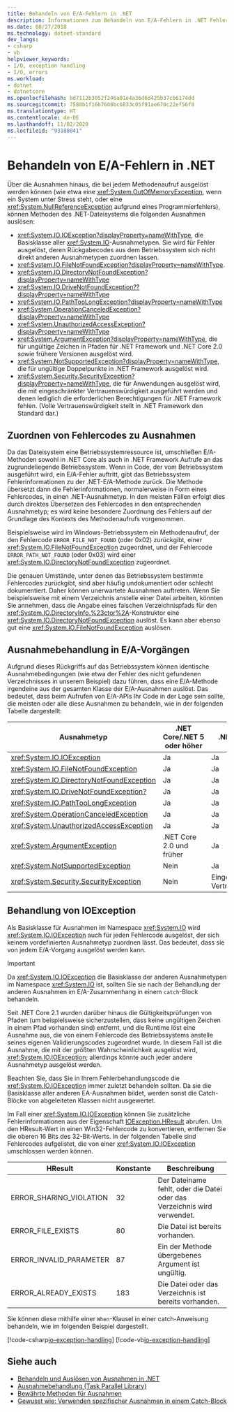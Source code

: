 ```yaml
---
title: Behandeln von E/A-Fehlern in .NET
description: Informationen zum Behandeln von E/A-Fehlern in .NET Fehlercodes Ausnahmen zuordnen, Ausnahmen in E/A-Vorgängen verarbeiten und IOException verarbeiten
ms.date: 08/27/2018
ms.technology: dotnet-standard
dev_langs:
- csharp
- vb
helpviewer_keywords:
- I/O, exception handling
- I/O, errors
ms.workload:
- dotnet
- dotnetcore
ms.openlocfilehash: bd7112b3052f246a01e4a36d6d425b37cb6174dd
ms.sourcegitcommit: 7588b1f16b7608bc6833c05f91ae670c22ef56f8
ms.translationtype: HT
ms.contentlocale: de-DE
ms.lasthandoff: 11/02/2020
ms.locfileid: "93188041"
---
```

# <a name="handling-io-errors-in-net"></a>Behandeln von E/A-Fehlern in .NET

Über die Ausnahmen hinaus, die bei jedem Methodenaufruf ausgelöst werden können (wie etwa eine <xref:System.OutOfMemoryException>, wenn ein System unter Stress steht, oder eine <xref:System.NullReferenceException> aufgrund eines Programmierfehlers), können Methoden des .NET-Dateisystems die folgenden Ausnahmen auslösen:

- <xref:System.IO.IOException?displayProperty=nameWithType>, die Basisklasse aller <xref:System.IO>-Ausnahmetypen. Sie wird für Fehler ausgelöst, deren Rückgabecodes aus dem Betriebssystem sich nicht direkt anderen Ausnahmetypen zuordnen lassen.
- <xref:System.IO.FileNotFoundException?displayProperty=nameWithType>.
- <xref:System.IO.DirectoryNotFoundException?displayProperty=nameWithType>
- <xref:System.IO.DriveNotFoundException??displayProperty=nameWithType>
- <xref:System.IO.PathTooLongException?displayProperty=nameWithType>
- <xref:System.OperationCanceledException?displayProperty=nameWithType>
- <xref:System.UnauthorizedAccessException?displayProperty=nameWithType>
- <xref:System.ArgumentException?displayProperty=nameWithType>, die für ungültige Zeichen in Pfaden für .NET Framework und .NET Core 2.0 sowie frühere Versionen ausgelöst wird.
- <xref:System.NotSupportedException?displayProperty=nameWithType>, die für ungültige Doppelpunkte in .NET Framework ausgelöst wird.
- <xref:System.Security.SecurityException?displayProperty=nameWithType>, die für Anwendungen ausgelöst wird, die mit eingeschränkter Vertrauenswürdigkeit ausgeführt werden und denen lediglich die erforderlichen Berechtigungen für .NET Framework fehlen. (Volle Vertrauenswürdigkeit stellt in .NET Framework den Standard dar.)

## <a name="mapping-error-codes-to-exceptions"></a>Zuordnen von Fehlercodes zu Ausnahmen

Da das Dateisystem eine Betriebssystemressource ist, umschließen E/A-Methoden sowohl in .NET Core als auch in .NET Framework Aufrufe an das zugrundeliegende Betriebssystem. Wenn in Code, der vom Betriebssystem ausgeführt wird, ein E/A-Fehler auftritt, gibt das Betriebssystem Fehlerinformationen zu der .NET-E/A-Methode zurück. Die Methode übersetzt dann die Fehlerinformationen, normalerweise in Form eines Fehlercodes, in einen .NET-Ausnahmetyp. In den meisten Fällen erfolgt dies durch direktes Übersetzen des Fehlercodes in den entsprechenden Ausnahmetyp; es wird keine besondere Zuordnung des Fehlers auf der Grundlage des Kontexts des Methodenaufrufs vorgenommen.

Beispielsweise wird im Windows-Betriebssystem ein Methodenaufruf, der den Fehlercode `ERROR_FILE_NOT_FOUND` (oder 0x02) zurückgibt, einer <xref:System.IO.FileNotFoundException> zugeordnet, und der Fehlercode `ERROR_PATH_NOT_FOUND` (oder 0x03) wird einer <xref:System.IO.DirectoryNotFoundException> zugeordnet.

Die genauen Umstände, unter denen das Betriebssystem bestimmte Fehlercodes zurückgibt, sind aber häufig undokumentiert oder schlecht dokumentiert. Daher können unerwartete Ausnahmen auftreten. Wenn Sie beispielsweise mit einem Verzeichnis anstelle einer Datei arbeiten, könnten Sie annehmen, dass die Angabe eines falschen Verzeichnispfads für den <xref:System.IO.DirectoryInfo.%23ctor%2A>-Konstruktor eine <xref:System.IO.DirectoryNotFoundException> auslöst. Es kann aber ebenso gut eine <xref:System.IO.FileNotFoundException> auslösen.

## <a name="exception-handling-in-io-operations"></a>Ausnahmebehandlung in E/A-Vorgängen

Aufgrund dieses Rückgriffs auf das Betriebssystem können identische Ausnahmebedingungen (wie etwa der Fehler des nicht gefundenen Verzeichnisses in unserem Beispiel) dazu führen, dass eine E/A-Methode irgendeine aus der gesamten Klasse der E/A-Ausnahmen auslöst. Das bedeutet, dass beim Aufrufen von E/A-APIs Ihr Code in der Lage sein sollte, die meisten oder alle diese Ausnahmen zu behandeln, wie in der folgenden Tabelle dargestellt:

| Ausnahmetyp | .NET Core/.NET 5 oder höher | .NET Framework |
|---|---|---|
| <xref:System.IO.IOException> | Ja | Ja |
| <xref:System.IO.FileNotFoundException> | Ja | Ja |
| <xref:System.IO.DirectoryNotFoundException> | Ja | Ja |
| <xref:System.IO.DriveNotFoundException?> | Ja | Ja |
| <xref:System.IO.PathTooLongException> | Ja | Ja |
| <xref:System.OperationCanceledException> | Ja | Ja |
| <xref:System.UnauthorizedAccessException> | Ja | Ja |
| <xref:System.ArgumentException> | .NET Core 2.0 und früher| Ja |
| <xref:System.NotSupportedException> | Nein | Ja |
| <xref:System.Security.SecurityException> | Nein | Eingeschränkte Vertrauenswürdigkeit |

## <a name="handling-ioexception"></a>Behandlung von IOException

Als Basisklasse für Ausnahmen im Namespace <xref:System.IO> wird <xref:System.IO.IOException> auch für jeden Fehlercode ausgelöst, der sich keinem vordefinierten Ausnahmetyp zuordnen lässt. Das bedeutet, dass sie von jedem E/A-Vorgang ausgelöst werden kann.

> [!IMPORTANT]
> Da <xref:System.IO.IOException> die Basisklasse der anderen Ausnahmetypen im Namespace <xref:System.IO> ist, sollten Sie sie nach der Behandlung der anderen Ausnahmen im E/A-Zusammenhang in einem `catch`-Block behandeln.

Seit .NET Core 2.1 wurden darüber hinaus die Gültigkeitsprüfungen von Pfaden (um beispielsweise sicherzustellen, dass keine ungültigen Zeichen in einem Pfad vorhanden sind) entfernt, und die Runtime löst eine Ausnahme aus, die von einem Fehlercode des Betriebssystems anstelle seines eigenen Validierungscodes zugeordnet wurde. In diesem Fall ist die Ausnahme, die mit der größten Wahrscheinlichkeit ausgelöst wird, <xref:System.IO.IOException>; allerdings könnte auch jeder andere Ausnahmetyp ausgelöst werden.

Beachten Sie, dass Sie in Ihrem Fehlerbehandlungscode die <xref:System.IO.IOException> immer zuletzt behandeln sollten. Da sie die Basisklasse aller anderen EA-Ausnahmen bildet, werden sonst die Catch-Blöcke von abgeleiteten Klassen nicht ausgewertet.

Im Fall einer <xref:System.IO.IOException> können Sie zusätzliche Fehlerinformationen aus der Eigenschaft [IOException.HResult](xref:System.Exception.HResult) abrufen. Um den HResult-Wert in einen Win32-Fehlercode zu konvertieren, entfernen Sie die oberen 16 Bits des 32-Bit-Werts. In der folgenden Tabelle sind Fehlercodes aufgelistet, die von einer <xref:System.IO.IOException> umschlossen werden können.

| HResult | Konstante | Beschreibung |
| --- | --- | --- |
| ERROR_SHARING_VIOLATION | 32 | Der Dateiname fehlt, oder die Datei oder das Verzeichnis wird verwendet. |
| ERROR_FILE_EXISTS | 80 | Die Datei ist bereits vorhanden. |
| ERROR_INVALID_PARAMETER | 87 | Ein der Methode übergebenes Argument ist ungültig. |
| ERROR_ALREADY_EXISTS | 183 | Die Datei oder das Verzeichnis ist bereits vorhanden. |

Sie können diese mithilfe einer `When`-Klausel in einer catch-Anweisung behandeln, wie im folgenden Beispiel dargestellt.

[!code-csharp[io-exception-handling](~/samples/snippets/standard/io/io-exceptions/cs/io-exceptions.cs)]
[!code-vb[io-exception-handling](~/samples/snippets/standard/io/io-exceptions/vb/io-exceptions.vb)]

## <a name="see-also"></a>Siehe auch

- [Behandeln und Auslösen von Ausnahmen in .NET](../exceptions/index.md)
- [Ausnahmebehandlung (Task Parallel Library)](../parallel-programming/exception-handling-task-parallel-library.md)
- [Bewährte Methoden für Ausnahmen](../exceptions/best-practices-for-exceptions.md)
- [Gewusst wie: Verwenden spezifischer Ausnahmen in einem Catch-Block](../exceptions/how-to-use-specific-exceptions-in-a-catch-block.md)

